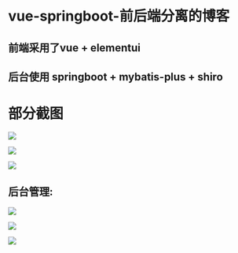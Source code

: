 # vue-springboot-前后端分离的博客
## 前端采用了vue + elementui
## 后台使用 springboot + mybatis-plus + shiro 

# 部分截图

![](http://blog-mtw.oss-cn-shenzhen.aliyuncs.com/93576a45-95e1-4aeb-a313-dac54e57d3ccsouye.jpg?Expires=1916757036&OSSAccessKeyId=LTAI4G3LAEvKxKvbxAsELiCw&Signature=XU4LGkBQJFeDvPjQMkYQ3QAhnZY%3D)

![](http://blog-mtw.oss-cn-shenzhen.aliyuncs.com/0eb6824f-0d0d-4bc7-9d6e-d33f115dc6f7liebiao.jpg?Expires=1916757065&OSSAccessKeyId=LTAI4G3LAEvKxKvbxAsELiCw&Signature=D8F0oqhcA%2BjeAqOY1ok1wL1e5s4%3D)

![](http://blog-mtw.oss-cn-shenzhen.aliyuncs.com/e32940b6-3c68-40d0-8af5-42742cc3f662wenzhang.jpg?Expires=1916757086&OSSAccessKeyId=LTAI4G3LAEvKxKvbxAsELiCw&Signature=yb0Fa2VN6lIii%2BuGb4ULeEW4%2FTs%3D)
## 后台管理:

![](http://blog-mtw.oss-cn-shenzhen.aliyuncs.com/b202dedb-ba2b-44cd-9dc0-0d53cdc62c7eguanli.jpg?Expires=1916756968&OSSAccessKeyId=LTAI4G3LAEvKxKvbxAsELiCw&Signature=bXU1hAKnm7Rh1YGSWJFq%2Bmeamq0%3D)

![](http://blog-mtw.oss-cn-shenzhen.aliyuncs.com/4fb6c95a-2714-4ab3-b45a-758e5a7d9cd4wenzhangliebiao.jpg?Expires=1916757137&OSSAccessKeyId=LTAI4G3LAEvKxKvbxAsELiCw&Signature=zMt3V9EhVyKtybhrcFWeTbLtcRE%3D)

![](http://blog-mtw.oss-cn-shenzhen.aliyuncs.com/59e15724-83c0-4128-869e-eb9c95b1db7bqita.jpg?Expires=1916757165&OSSAccessKeyId=LTAI4G3LAEvKxKvbxAsELiCw&Signature=f5vFcioLB9esEx%2FWU9x3mbaV7mI%3D)
